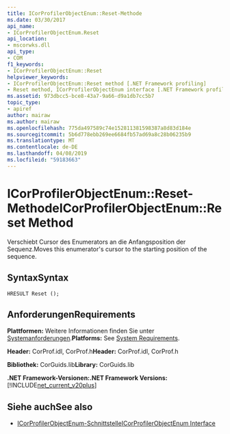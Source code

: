 ```yaml
---
title: ICorProfilerObjectEnum::Reset-Methode
ms.date: 03/30/2017
api_name:
- ICorProfilerObjectEnum.Reset
api_location:
- mscorwks.dll
api_type:
- COM
f1_keywords:
- ICorProfilerObjectEnum::Reset
helpviewer_keywords:
- ICorProfilerObjectEnum::Reset method [.NET Framework profiling]
- Reset method, ICorProfilerObjectEnum interface [.NET Framework profiling]
ms.assetid: 973dbcc5-bce8-43a7-9a66-d9a1db7cc5b7
topic_type:
- apiref
author: mairaw
ms.author: mairaw
ms.openlocfilehash: 775da497589c74e152811381598387a8d83d184e
ms.sourcegitcommit: 5b6d778ebb269ee6684fb57ad69a8c28b06235b9
ms.translationtype: MT
ms.contentlocale: de-DE
ms.lasthandoff: 04/08/2019
ms.locfileid: "59183663"
---
```

# <a name="icorprofilerobjectenumreset-method"></a><span data-ttu-id="f4632-102">ICorProfilerObjectEnum::Reset-Methode</span><span class="sxs-lookup"><span data-stu-id="f4632-102">ICorProfilerObjectEnum::Reset Method</span></span>
<span data-ttu-id="f4632-103">Verschiebt Cursor des Enumerators an die Anfangsposition der Sequenz.</span><span class="sxs-lookup"><span data-stu-id="f4632-103">Moves this enumerator's cursor to the starting position of the sequence.</span></span>  
  
## <a name="syntax"></a><span data-ttu-id="f4632-104">Syntax</span><span class="sxs-lookup"><span data-stu-id="f4632-104">Syntax</span></span>  
  
```  
HRESULT Reset ();  
```  
  
## <a name="requirements"></a><span data-ttu-id="f4632-105">Anforderungen</span><span class="sxs-lookup"><span data-stu-id="f4632-105">Requirements</span></span>  
 <span data-ttu-id="f4632-106">**Plattformen:** Weitere Informationen finden Sie unter [Systemanforderungen](../../../../docs/framework/get-started/system-requirements.md).</span><span class="sxs-lookup"><span data-stu-id="f4632-106">**Platforms:** See [System Requirements](../../../../docs/framework/get-started/system-requirements.md).</span></span>  
  
 <span data-ttu-id="f4632-107">**Header:** CorProf.idl, CorProf.h</span><span class="sxs-lookup"><span data-stu-id="f4632-107">**Header:** CorProf.idl, CorProf.h</span></span>  
  
 <span data-ttu-id="f4632-108">**Bibliothek:** CorGuids.lib</span><span class="sxs-lookup"><span data-stu-id="f4632-108">**Library:** CorGuids.lib</span></span>  
  
 **<span data-ttu-id="f4632-109">.NET Framework-Versionen:</span><span class="sxs-lookup"><span data-stu-id="f4632-109">.NET Framework Versions:</span></span>** [!INCLUDE[net_current_v20plus](../../../../includes/net-current-v20plus-md.md)]  
  
## <a name="see-also"></a><span data-ttu-id="f4632-110">Siehe auch</span><span class="sxs-lookup"><span data-stu-id="f4632-110">See also</span></span>

- [<span data-ttu-id="f4632-111">ICorProfilerObjectEnum-Schnittstelle</span><span class="sxs-lookup"><span data-stu-id="f4632-111">ICorProfilerObjectEnum Interface</span></span>](../../../../docs/framework/unmanaged-api/profiling/icorprofilerobjectenum-interface.md)
